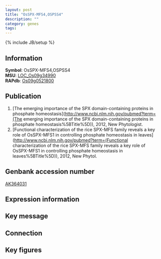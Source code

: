 ```yaml
---
layout: post
title: "OsSPX-MFS4,OSPSS4"
description: ""
category: genes
tags: 
---
```

{% include JB/setup %}

## Information
__Symbol__: OsSPX-MFS4,OSPSS4  
__MSU__: [LOC_Os09g34990](http://rice.plantbiology.msu.edu/cgi-bin/ORF_infopage.cgi?orf=LOC_Os09g34990)  
__RAPdb__: [Os09g0521800](http://rapdb.dna.affrc.go.jp/viewer/gbrowse_details/irgsp1?name=Os09g0521800)  

## Publication
1. [The emerging importance of the SPX domain-containing proteins in phosphate homeostasis](http://www.ncbi.nlm.nih.gov/pubmed?term=(The emerging importance of the SPX domain-containing proteins in phosphate homeostasis%5BTitle%5D)), 2012, New Phytologist.
2. [Functional characterization of the rice SPX-MFS family reveals a key role of OsSPX-MFS1 in controlling phosphate homeostasis in leaves](http://www.ncbi.nlm.nih.gov/pubmed?term=(Functional characterization of the rice SPX-MFS family reveals a key role of OsSPX-MFS1 in controlling phosphate homeostasis in leaves%5BTitle%5D)), 2012, New Phytol.

## Genbank accession number
[AK364031](http://www.ncbi.nlm.nih.gov/nuccore/AK364031)

## Expression information

## Key message

## Connection

## Key figures


